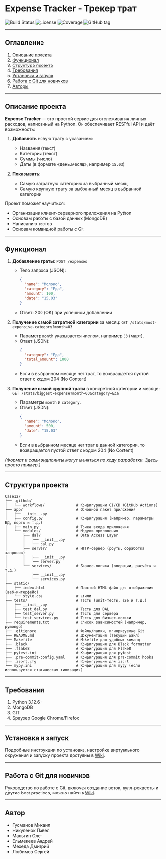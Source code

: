 # Expense Tracker - Трекер трат

![Build Status](https://img.shields.io/github/actions/workflow/status/username/repository/main.yml)
![License](https://img.shields.io/github/license/username/repository)
![Coverage](https://img.shields.io/codecov/c/github/username/repository)
![GitHub tag](https://img.shields.io/github/v/tag/username/repository)
___

## Оглавление
1. [Описание проекта](#описание-проекта)
2. [Функционал](#функционал)
3. [Структура проекта](#структура-проекта)
4. [Требования](#требования)
5. [Установка и запуск](#установка-и-запуск)
6. [Работа с Git для новичков](#работа-с-git-для-новичков)
7. [Авторы](#авторы)

---

## Описание проекта
**Expense Tracker** — это простой сервис для отслеживания личных расходов, написанный на Python. Он обеспечивает RESTful API и даёт возможность:

1. **Добавлять** новую трату с указанием:
   - Названия (текст)
   - Категории (текст)
   - Суммы (число)
   - Даты (в формате «день.месяц», например `15.03`)

2. **Показывать**:
   - Самую затратную категорию за выбранный месяц
   - Самую крупную трату за выбранный месяц в выбранной категории

Проект поможет научиться:
- Организации клиент-серверного приложения на Python
- Основам работы с базой данных (MongoDB)
- Написанию тестов
- Основам командной работы с Git

---

## Функционал
1. **Добавление траты**: `POST /expenses`
   - Тело запроса (JSON): 
     ```json
     {
       "name": "Молоко",
       "category": "Еда",
       "amount": 100,
       "date": "15.03"
     }
     ```
   - Ответ: 200 (OK) при успешном добавлении
   
2. **Получение самой затратной категории** за месяц: `GET /stats/most-expensive-category?month=03`
   - Параметр `month` указывается числом, например `03` (март).
   - Ответ (JSON):
     ```json
     {
       "category": "Еда",
       "total_amount": 1000
     }
     ```
   - Если в выбранном месяце нет трат, то возвращается пустой ответ с кодом 204 (No Content)

3. **Получение самой крупной траты** в конкретной категории и месяце:  
   `GET /stats/biggest-expense?month=03&category=Еда`
   - Параметры `month` и `category`.
   - Ответ (JSON):
     ```json
     {
       "name": "Молоко",
       "amount": 500,
       "date": "15.03"
     }
     ```
   - Если в выбранном месяце нет трат в данной категории, то возвращается пустой ответ с кодом 204 (No Content)

_(Формат и сами эндпоинты могут меняться по ходу разработки. Здесь просто пример.)_

---

## Структура проекта

```plaintext
Case12/
├── .github/
│   └── workflows/              # Конфигурации CI/CD (GitHub Actions) 
├── app/                        # Основной пакет приложения
│   ├── __init__.py
│   ├── config.py               # Конфигурация (например, параметры БД, порты и т.д.)
│   ├── main.py                 # Точка входа приложения
│   └── modules/                # Модули приложения
│       ├── dal/                # Data Access Layer
│       │   ├── __init__.py
│       │   └── dal.py
│       ├── server/             # HTTP-сервер (роуты, обработка запросов)
│       │   ├── __init__.py
│       │   └── server.py
│       └── services/           # Бизнес-логика (операции, расчёты и т.д.)
│           ├── __init__.py
│           └── services.py
├── static/
│   ├── index.html              # Простой HTML-файл для отображения (веб-интерфейс)
│   └── style.css               # Стили
├── tests/                      # Тесты (unit-тесты, e2e и т.д.)
│   ├── __init__.py
│   ├── test_dal.py             # Тесты для DAL
│   ├── test_server.py          # Тесты для сервера
│   └── test_services.py        # Тесты для бизнес-логики
├── requirements.txt            # Список зависимостей (например, pymongo)
├── .gitignore                  # Файлы/папки, игнорируемые Git
├── README.md                   # Документация (текущий файл)
├── Makefile                    # Makefile для удобных команд
├── .black                      # Конфигурация для Black formatter
├── .flake8                     # Конфигурация для Flake8
├── pytest.ini                  # Конфигурация для pytest
├── .pre-commit-config.yaml     # Конфигурация для pre-commit hooks
├── .isort.cfg                  # Конфигурация для isort
└── mypy.ini                    # Конфигурация для mypy (если используется статическая типизация)
```

___


## Требования
1. Python 3.12.6+
2. MongoDB
3. GIT
4. Браузер Google Chrome/Firefox

___

## Установка и запуск

Подробные инструкции по установке, настройке виртуального окружения и запуску проекта доступны в [Wiki](https://github.com/Dmitriz1/Case12/wiki/Setup.md).
___

## Работа с Git для новичков

Руководство по работе с Git, включая создание веток, пулл-реквесты и другие best practices, можно найти в [Wiki](https://github.com/Dmitriz1/Case12/wiki/Git.md).
___

## Автор
- Гусманов Михаил
- Никуленок Павел
- Мальгин Олег
- Ельмекеев Андрей
- Мехеда Дмитрий
- Любимов Сергей

